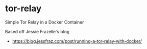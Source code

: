 # tor-relay
Simple Tor Relay in a Docker Container

Based off Jessie Frazelle's blog
- https://blog.jessfraz.com/post/running-a-tor-relay-with-docker/

